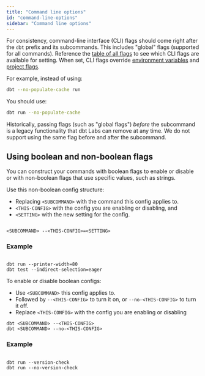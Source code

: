 ```yaml
---
title: "Command line options"
id: "command-line-options"
sidebar: "Command line options"
---
```


For consistency, command-line interface (CLI) flags should come right after the `dbt` prefix and its subcommands. This includes "global" flags (supported for all commands). Reference the [table of all flags](/reference/global-configs/about-global-configs#available-flags) to see which CLI flags are available for setting. When set, CLI flags override [environment variables](https://docs.getdbt.com/reference/global-configs/environment-variable-configs) and [project flags](/reference/global-configs/project-flags).

For example, instead of using:

```bash
dbt --no-populate-cache run
```

You should use:

```bash
dbt run --no-populate-cache
```

Historically, passing flags (such as "global flags") _before_ the subcommand is a legacy functionality that dbt Labs can remove at any time. We do not support using the same flag before and after the subcommand. 

## Using boolean and non-boolean flags

You can construct your commands with boolean flags to enable or disable or with non-boolean flags that use specific values, such as strings. 

<Tabs>

<TabItem value="nonboolean" label="Non-boolean config">

Use this non-boolean config structure:
- Replacing `<SUBCOMMAND>`  with the command this config applies to.
- `<THIS-CONFIG>` with the config you are enabling or disabling, and
- `<SETTING>` with the new setting for the config.

<File name='CLI flags'>


```text

<SUBCOMMAND> --<THIS-CONFIG>=<SETTING> 

```

</File>

### Example

<File name='CLI flags'>


```text

dbt run --printer-width=80 
dbt test --indirect-selection=eager

```

</File>

</TabItem>

<TabItem value="boolean" label="Boolean config">

To enable or disable boolean configs:
- Use `<SUBCOMMAND>` this config applies to.
- Followed by `--<THIS-CONFIG>` to turn it on, or `--no-<THIS-CONFIG>` to turn it off.
- Replace `<THIS-CONFIG>` with the config you are enabling or disabling


<File name='CLI flags'>


```text
dbt <SUBCOMMAND> --<THIS-CONFIG> 
dbt <SUBCOMMAND> --no-<THIS-CONFIG> 

```

</File>

### Example

<File name='CLI flags'>


```text

dbt run --version-check
dbt run --no-version-check 

```

</File>

</TabItem>

</Tabs>
